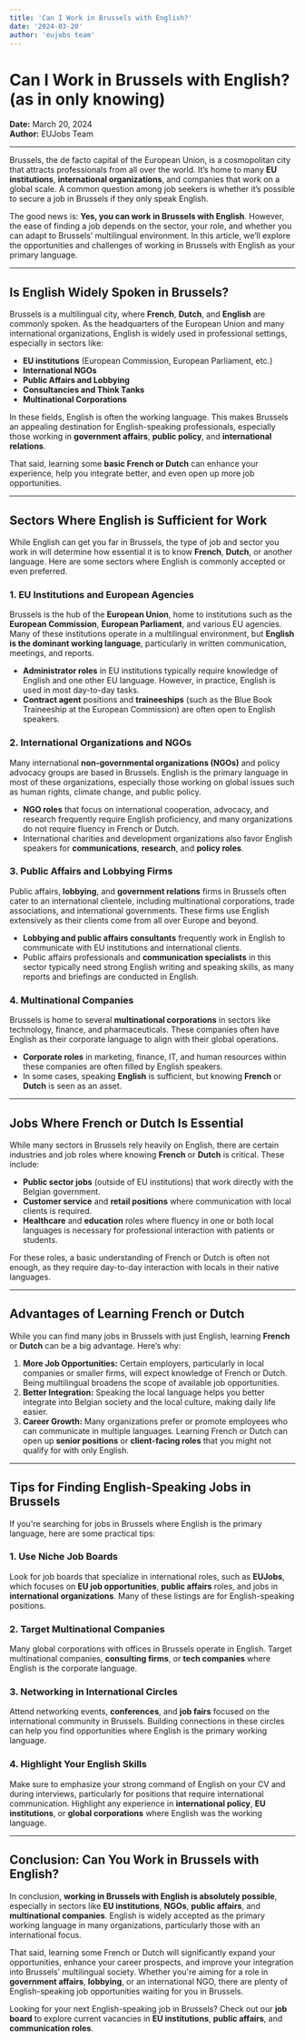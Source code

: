 ```yaml
---
title: 'Can I Work in Brussels with English?'
date: '2024-03-20'
author: 'eujobs team'
---
```


# Can I Work in Brussels with English? (as in only knowing)

**Date:** March 20, 2024  
**Author:** EUJobs Team  

---

Brussels, the de facto capital of the European Union, is a cosmopolitan city that attracts professionals from all over the world. It’s home to many **EU institutions**, **international organizations**, and companies that work on a global scale. A common question among job seekers is whether it’s possible to secure a job in Brussels if they only speak English.

The good news is: **Yes, you can work in Brussels with English**. However, the ease of finding a job depends on the sector, your role, and whether you can adapt to Brussels’ multilingual environment. In this article, we’ll explore the opportunities and challenges of working in Brussels with English as your primary language.

---

## Is English Widely Spoken in Brussels?

Brussels is a multilingual city, where **French**, **Dutch**, and **English** are commonly spoken. As the headquarters of the European Union and many international organizations, English is widely used in professional settings, especially in sectors like:

- **EU institutions** (European Commission, European Parliament, etc.)
- **International NGOs**
- **Public Affairs and Lobbying**
- **Consultancies and Think Tanks**
- **Multinational Corporations**

In these fields, English is often the working language. This makes Brussels an appealing destination for English-speaking professionals, especially those working in **government affairs**, **public policy**, and **international relations**.

That said, learning some **basic French or Dutch** can enhance your experience, help you integrate better, and even open up more job opportunities.

---

## Sectors Where English is Sufficient for Work

While English can get you far in Brussels, the type of job and sector you work in will determine how essential it is to know **French**, **Dutch**, or another language. Here are some sectors where English is commonly accepted or even preferred.

### 1. **EU Institutions and European Agencies**

Brussels is the hub of the **European Union**, home to institutions such as the **European Commission**, **European Parliament**, and various EU agencies. Many of these institutions operate in a multilingual environment, but **English is the dominant working language**, particularly in written communication, meetings, and reports.

- **Administrator roles** in EU institutions typically require knowledge of English and one other EU language. However, in practice, English is used in most day-to-day tasks.
- **Contract agent** positions and **traineeships** (such as the Blue Book Traineeship at the European Commission) are often open to English speakers.

### 2. **International Organizations and NGOs**

Many international **non-governmental organizations (NGOs)** and policy advocacy groups are based in Brussels. English is the primary language in most of these organizations, especially those working on global issues such as human rights, climate change, and public policy.

- **NGO roles** that focus on international cooperation, advocacy, and research frequently require English proficiency, and many organizations do not require fluency in French or Dutch.
- International charities and development organizations also favor English speakers for **communications**, **research**, and **policy roles**.

### 3. **Public Affairs and Lobbying Firms**

Public affairs, **lobbying**, and **government relations** firms in Brussels often cater to an international clientele, including multinational corporations, trade associations, and international governments. These firms use English extensively as their clients come from all over Europe and beyond.

- **Lobbying and public affairs consultants** frequently work in English to communicate with EU institutions and international clients.
- Public affairs professionals and **communication specialists** in this sector typically need strong English writing and speaking skills, as many reports and briefings are conducted in English.

### 4. **Multinational Companies**

Brussels is home to several **multinational corporations** in sectors like technology, finance, and pharmaceuticals. These companies often have English as their corporate language to align with their global operations.

- **Corporate roles** in marketing, finance, IT, and human resources within these companies are often filled by English speakers.
- In some cases, speaking **English** is sufficient, but knowing **French** or **Dutch** is seen as an asset.

---

## Jobs Where French or Dutch Is Essential

While many sectors in Brussels rely heavily on English, there are certain industries and job roles where knowing **French** or **Dutch** is critical. These include:

- **Public sector jobs** (outside of EU institutions) that work directly with the Belgian government.
- **Customer service** and **retail positions** where communication with local clients is required.
- **Healthcare** and **education** roles where fluency in one or both local languages is necessary for professional interaction with patients or students.

For these roles, a basic understanding of French or Dutch is often not enough, as they require day-to-day interaction with locals in their native languages.

---

## Advantages of Learning French or Dutch

While you can find many jobs in Brussels with just English, learning **French** or **Dutch** can be a big advantage. Here’s why:

1. **More Job Opportunities:** Certain employers, particularly in local companies or smaller firms, will expect knowledge of French or Dutch. Being multilingual broadens the scope of available job opportunities.
2. **Better Integration:** Speaking the local language helps you better integrate into Belgian society and the local culture, making daily life easier.
3. **Career Growth:** Many organizations prefer or promote employees who can communicate in multiple languages. Learning French or Dutch can open up **senior positions** or **client-facing roles** that you might not qualify for with only English.

---

## Tips for Finding English-Speaking Jobs in Brussels

If you're searching for jobs in Brussels where English is the primary language, here are some practical tips:

### 1. **Use Niche Job Boards**

Look for job boards that specialize in international roles, such as **EUJobs**, which focuses on **EU job opportunities**, **public affairs** roles, and jobs in **international organizations**. Many of these listings are for English-speaking positions.

### 2. **Target Multinational Companies**

Many global corporations with offices in Brussels operate in English. Target multinational companies, **consulting firms**, or **tech companies** where English is the corporate language.

### 3. **Networking in International Circles**

Attend networking events, **conferences**, and **job fairs** focused on the international community in Brussels. Building connections in these circles can help you find opportunities where English is the primary working language.

### 4. **Highlight Your English Skills**

Make sure to emphasize your strong command of English on your CV and during interviews, particularly for positions that require international communication. Highlight any experience in **international policy**, **EU institutions**, or **global corporations** where English was the working language.

---

## Conclusion: Can You Work in Brussels with English?

In conclusion, **working in Brussels with English is absolutely possible**, especially in sectors like **EU institutions**, **NGOs**, **public affairs**, and **multinational companies**. English is widely accepted as the primary working language in many organizations, particularly those with an international focus.

That said, learning some French or Dutch will significantly expand your opportunities, enhance your career prospects, and improve your integration into Brussels’ multilingual society. Whether you're aiming for a role in **government affairs**, **lobbying**, or an international NGO, there are plenty of English-speaking job opportunities waiting for you in Brussels.

Looking for your next English-speaking job in Brussels? Check out our **job board** to explore current vacancies in **EU institutions**, **public affairs**, and **communication roles**.

